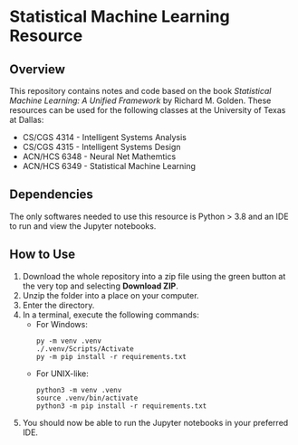 # Statistical Machine Learning Resource

## Overview

This repository contains notes and code based on the book *Statistical Machine Learning: A Unified Framework* by Richard M. Golden.
These resources can be used for the following classes at the University of Texas at Dallas:
* CS/CGS 4314 - Intelligent Systems Analysis
* CS/CGS 4315 - Intelligent Systems Design
* ACN/HCS 6348 - Neural Net Mathemtics
* ACN/HCS 6349 - Statistical Machine Learning

## Dependencies

The only softwares needed to use this resource is Python > 3.8 and an IDE to run and view the Jupyter notebooks.

## How to Use

1. Download the whole repository into a zip file using the green button at the very top and selecting **Download ZIP**.
2. Unzip the folder into a place on your computer.
3. Enter the directory.
4. In a terminal, execute the following commands:
    * For Windows: 
        ```
        py -m venv .venv
        ./.venv/Scripts/Activate
        py -m pip install -r requirements.txt
        ```
    * For UNIX-like:
        ```
        python3 -m venv .venv
        source .venv/bin/activate
        python3 -m pip install -r requirements.txt
        ```
5. You should now be able to run the Jupyter notebooks in your preferred IDE.